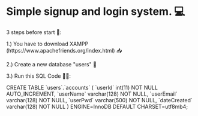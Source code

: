 <h1>Simple signup and login system. 💻</h1>
<p>3 steps before start 📌:</p>
<p>1.) You have to download XAMPP (https://www.apachefriends.org/index.html) 📥</p>
<p>2.) Create a new database "users" 👥</p>
<p>3.) Run this SQL Code 👨‍💻: </p>
<p>CREATE TABLE `users`.`accounts` (
    `userId` int(11) NOT NULL AUTO_INCREMENT,
    `userName` varchar(128) NOT NULL,
    `userEmail` varchar(128) NOT NULL,
    `userPwd` varchar(500) NOT NULL,
    `dateCreated` varchar(128) NOT NULL
    ) ENGINE=InnoDB DEFAULT CHARSET=utf8mb4;</p>
